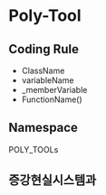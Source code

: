 # Poly-Tool

## Coding Rule
* ClassName
* variableName
* _memberVariable
* FunctionName()

## Namespace
POLY_TOOLs

## 증강현실시스템과
